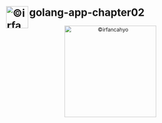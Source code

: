 # <img align="left" width="60" alt="©irfancahyo" src="https://user-images.githubusercontent.com/38809579/193409619-4f943ca1-4469-4bab-a1b8-9f5d3b350d0b.png"> golang-app-chapter02

<p align="center">
<img width="250" alt="©irfancahyo" src="https://user-images.githubusercontent.com/38809579/193409619-4f943ca1-4469-4bab-a1b8-9f5d3b350d0b.png">
</p>
